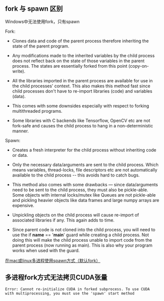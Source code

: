 ## fork 与 spawn 区别
Windows中无法使用fork，只有spawn

Fork:

- Clones data and code of the parent process therefore inheriting the state of the parent program.

- Any modifications made to the inherited variables by the child process does not reflect back on the state of those variables in the parent process. The states are essentially forked from this point (copy-on-write).

- All the libraries imported in the parent process are available for use in the child processes' context. This also makes this method fast since child processes don't have to re-import libraries (code) and variables (data).

- This comes with some downsides especially with respect to forking multithreaded programs.

- Some libraries with C backends like Tensorflow, OpenCV etc are not fork-safe and causes the child process to hang in a non-deterministic manner.

Spawn:

- Creates a fresh interpreter for the child process without inheriting code or data.

- Only the necessary data/arguments are sent to the child process. Which means variables, thread-locks, file descriptors etc are not automatically available to the child process -- this avoids hard to catch bugs.

- This method also comes with some drawbacks — since data/arguments need to be sent to the child process, they must also be pickle-able. Some objects with internal locks/mutex like Queues are not pickle-able and pickling heavier objects like data frames and large numpy arrays are expensive.

- Unpickling objects on the child process will cause re-import of associated libraries if any. This again adds to time.

- Since parent code is not cloned into the child process, you will need to use the if __name__ == '__main__' guard while creating a child process. Not doing this will make the child process unable to import code from the parent process (now running as main). This is also why your program works when used with the guard.

[在mac或linux多进程使用spawn方式（默认fork）](https://stackoverflow.com/a/66290106)


## 多进程fork方式无法拷贝CUDA张量
    Error: Cannot re-initialize CUDA in forked subprocess. To use CUDA with multiprocessing, you must use the 'spawn' start method